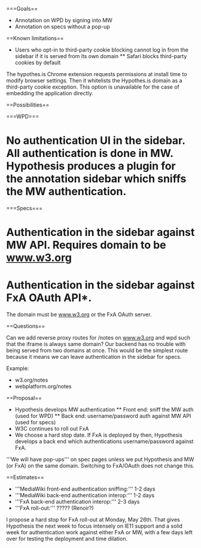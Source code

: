 ===Goals==
* Annotation on WPD by signing into MW
* Annotation on specs without a pop-up

==Known limitations==
*  Users who opt-in to third-party cookie blocking cannot log in from the sidebar if it is served from its own domain
** Safari blocks third-party cookies by default

The hypothes.is Chrome extension requests permissions at install time to modify browser settings. Then it whitelists the Hypothes.is domain as a third-party cookie exception. This option is unavailable for the case of embedding the application directly.

==Possibilities==

===WPD===
# No authentication UI in the sidebar. All authentication is done in MW. Hypothesis produces a plugin for the annotation sidebar which sniffs the MW authentication.

===Specs===
# Authentication in the sidebar against MW API. Requires domain to be www.w3.org
# Authentication in the sidebar against FxA OAuth API*.

The domain must be www.w3.org or the FxA OAuth server.

==Questions==

Can we add reverse proxy routes for /notes on www.w3.org and wpd such that the iframe is always same domain? Our backend has no trouble with being served from two domains at once. This would be the simplest route because it means we can leave authentication in the sidebar for specs.

Example:
* w3.org/notes
* webplatform.org/notes

==Proposal==
* Hypothesis develops MW authentication
** Front end: sniff the MW auth (used for WPD)
** Back end: username/password auth against MW API (used for specs)
* W3C continues to roll out FxA
* We choose a hard stop date. If FxA is deployed by then, Hypothesis develops a back end which authentications username/password against FxA.

'''We will have pop-ups''' on spec pages unless we put Hypothesis and MW (or FxA) on the same domain. Switching to FxA/OAuth does not change this.

==Estimates==
* '''MediaWiki front-end authentication sniffing:''' 1-2 days
* '''MediaWiki back-end authentication interop:''' 1-2 days
* '''FxA back-end authentication interop:''' 2-3 days
* '''FxA roll-out:''' ????? (Renoir?)

I propose a hard stop for FxA roll-out at Monday, May 26th. That gives Hypothesis the next week to focus intensely on IE11 support and a solid week for authentication work against either FxA or MW, with a few days left over for testing the deployment and time dilation.